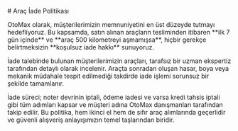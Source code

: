\# Araç İade Politikası



OtoMax olarak, müşterilerimizin memnuniyetini en üst düzeyde tutmayı hedefliyoruz. Bu kapsamda, satın alınan araçların tesliminden itibaren \*\*ilk 7 gün içinde\*\* ve \*\*araç 500 kilometreyi aşmamışsa\*\*, hiçbir gerekçe belirtmeksizin \*\*koşulsuz iade hakkı\*\* sunuyoruz.  



İade talebinde bulunan müşterilerimizin araçları, tarafsız bir uzman ekspertiz tarafından detaylı olarak incelenir. Araçta sonradan oluşan hasar, boya veya mekanik müdahale tespit edilmediği takdirde iade işlemi sorunsuz bir şekilde tamamlanır.  



İade süreci; noter devrinin iptali, ödeme iadesi ve varsa kredi tahsis iptali gibi tüm adımları kapsar ve müşteri adına OtoMax danışmanları tarafından takip edilir. Bu politika, hem ikinci el hem de sıfır araç alımlarında geçerlidir ve güvenli alışveriş anlayışımızın temel taşlarından biridir.



